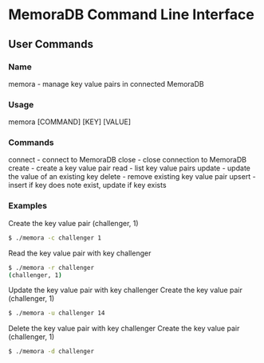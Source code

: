 # MemoraDB Command Line Interface
## User Commands
### Name
memora - manage key value pairs in connected MemoraDB

### Usage
memora [COMMAND] [KEY] [VALUE]

### Commands 
connect - connect to MemoraDB
close - close connection to MemoraDB
create - create a key value pair
read - list key value pairs
update - update the value of an existing key
delete - remove existing key value pair
upsert - insert if key does note exist, update if key exists

### Examples
Create the key value pair (challenger, 1)
```bash
$ ./memora -c challenger 1
```

Read the key value pair with key challenger
```bash
$ ./memora -r challenger
(challenger, 1) 
```

Update the key value pair with key challenger
Create the key value pair (challenger, 1)
```bash
$ ./memora -u challenger 14
```

Delete the key value pair with key challenger
Create the key value pair (challenger, 1)
```bash
$ ./memora -d challenger
```
